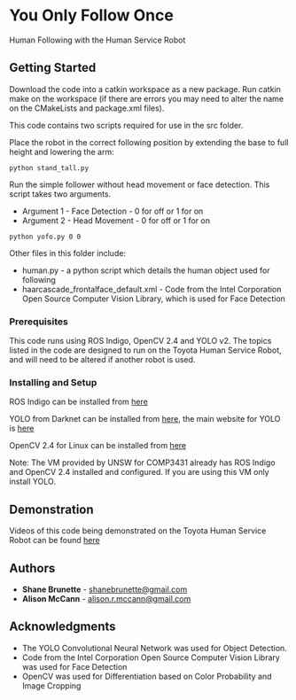 # You Only Follow Once

Human Following with the Human Service Robot

## Getting Started

Download the code into a catkin workspace as a new package. Run catkin make on the workspace (if there are errors you may need to alter the name on the CMakeLists and package.xml files). 

This code contains two scripts required for use in the src folder. 

Place the robot in the correct following position by extending the base to full height and lowering the arm:

```
python stand_tall.py
```

Run the simple follower without head movement or face detection. This script takes two arguments. 
* Argument 1 - Face Detection - 0 for off or 1 for on
* Argument 2 - Head Movement - 0 for off or 1 for on 

```
python yofo.py 0 0 
```


Other files in this folder include:
* human.py - a python script which details the human object used for following
* haarcascade_frontalface_default.xml - Code from the Intel Corporation Open Source Computer Vision Library, which is used for Face Detection
 

### Prerequisites

This code runs using ROS Indigo, OpenCV 2.4 and YOLO v2. The topics listed in the code are designed to run on the Toyota Human Service Robot, and will need to be altered if another robot is used. 

### Installing and Setup

ROS Indigo can be installed from [here](http://wiki.ros.org/indigo/Installation)

YOLO from Darknet can be installed from [here](https://pjreddie.com/darknet/install/), the main website for YOLO is [here](https://pjreddie.com/darknet/yolo/)

OpenCV 2.4 for Linux can be installed from [here](https://docs.opencv.org/2.4/doc/tutorials/introduction/linux_install/linux_install.html)

Note: The VM provided by UNSW for COMP3431 already has ROS Indigo and OpenCV 2.4 installed and configured. If you are using this VM only install YOLO. 

## Demonstration 

Videos of this code being demonstrated on the Toyota Human Service Robot can be found [here]() 

## Authors

* **Shane Brunette** - shanebrunette@gmail.com
* **Alison McCann** - alison.r.mccann@gmail.com

## Acknowledgments

* The YOLO Convolutional Neural Network was used for Object Detection. 
* Code from the Intel Corporation Open Source Computer Vision Library was used for Face Detection
* OpenCV was used for Differentiation based on Color Probability and Image Cropping
